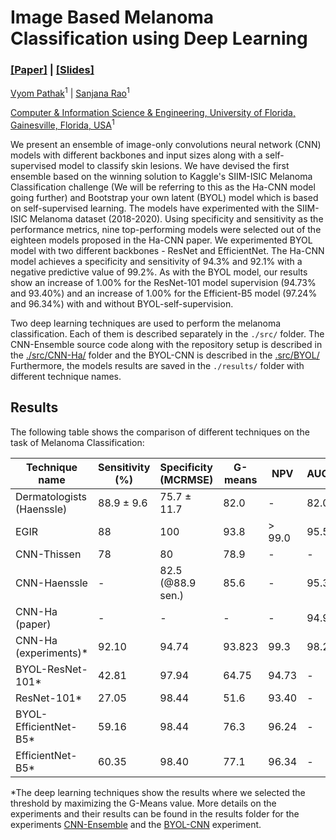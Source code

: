 # Image Based Melanoma Classification using Deep Learning

### [[Paper]](https://github.com/01-vyom/melanoma-classification/blob/main/Image_Based_Melanoma_Detection.pdf) | [[Slides]](https://docs.google.com/presentation/d/1z-i3WToPgWQUGqSf5X4jM8-88gFHtJcnodxfjnoYBlM/edit?usp=sharing)

[Vyom Pathak](https://www.linkedin.com/in/01-vyom/)<sup>1</sup> | [Sanjana Rao](https://www.linkedin.com/in/sanjanaraogp/)<sup>1</sup>

[Computer & Information Science & Engineering, University of Florida, Gainesville, Florida, USA](https://www.cise.ufl.edu/)<sup>1</sup>

We present an ensemble of image-only convolutions neural network (CNN) models with different backbones and input sizes along with a self-supervised model to classify skin lesions. We have devised the first ensemble based on the winning solution to Kaggle's SIIM-ISIC Melanoma Classification challenge (We will be referring to this as the Ha-CNN model going further) and Bootstrap your own latent (BYOL) model which is based on self-supervised learning. The models have experimented with the SIIM-ISIC Melanoma dataset (2018-2020). Using specificity and sensitivity as the performance metrics, nine top-performing models were selected out of the eighteen models proposed in the Ha-CNN paper. We experimented BYOL model with two different backbones - ResNet and EfficientNet. The Ha-CNN model achieves a specificity and sensitivity of 94.3% and 92.1%  with a negative predictive value of 99.2%. As with the BYOL model, our results show an increase of 1.00% for the ResNet-101 model supervision (94.73% and 93.40%) and an increase of 
1.00% for the Efficient-B5 model (97.24% and 96.34%) with and without BYOL-self-supervision.

Two deep learning techniques are used to perform the melanoma classification. Each of them is described separately in the `./src/` folder. The CNN-Ensemble source code along with the repository setup is described in the [./src/CNN-Ha/](https://github.com/01-vyom/melanoma-classification/tree/main/src/CNN-Ha) folder and the BYOL-CNN is described in the [.src/BYOL/](https://github.com/01-vyom/melanoma-classification/tree/main/src/BYOL) Furthermore, the models results are saved in the `./results/` folder with different technique names.

## Results

The following table shows the comparison of different techniques on the task of Melanoma Classification:

| Technique name            | Sensitivity (%) | Specificity (MCRMSE) | G-means | NPV    | AUC  |
| ------------------------- | --------------- | -------------------- | ------- | ------ | ---- |
| Dermatologists (Haenssle) | 88.9 ± 9.6      | 75.7 ± 11.7          | 82.0    | -      | 82.0 |
| EGIR                      | 88              | 100                  | 93.8    | > 99.0 | 95.5 |
| CNN-Thissen               | 78              | 80                   | 78.9    | -      | -    |
| CNN-Haenssle              | -               | 82.5 (@88.9 sen.)    | 85.6    | -      | 95.3 |
| CNN-Ha (paper)            | -               | -                    | -       | -      | 94.9 |
| CNN-Ha (experiments)*     | 92.10           | 94.74                | 93.823  | 99.3   | 98.2 |
| BYOL-ResNet-101*          | 42.81           | 97.94                | 64.75   | 94.73  | -    |
| ResNet-101*               | 27.05           | 98.44                | 51.6    | 93.40  | -    |
| BYOL-EfficientNet-B5*     | 59.16           | 98.44                | 76.3    | 96.24  | -    |
| EfficientNet-B5*          | 60.35           | 98.40                | 77.1    | 96.34  | -    |


*The deep learning techniques show the results where we selected the threshold by maximizing the G-Means value.
More details on the experiments and their results can be found in the results folder for the experiments [CNN-Ensemble](https://github.com/01-vyom/melanoma-classification/blob/main/results/README_CNN-Ha.md) and the [BYOL-CNN](https://github.com/01-vyom/melanoma-classification/blob/main/results/README_BYOL.md) experiment. 
